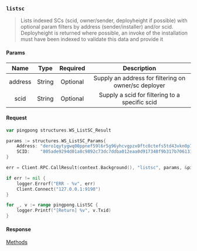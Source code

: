 ### `listsc`

> Lists indexed SCs (scid, owner/sender, deployheight if possible) with optional param filters by address (sender/installer) and/or scid. Deployheight is returned where possible, an invoke of the installation must have been indexed to validate this data and provide it

#### Params

|Name|Type|Required|Description|
|:--:|:--:|:------:|:---------:|
|address|String|Optional|Supply an address for filtering on owner/sc deployer|
|scid|String|Optional|Supply a scid for filtering to a specific scid|

#### Request

```go
var pingpong structures.WS_ListSC_Result

params := structures.WS_ListSC_Params{
    Address: "dero1qytygwq00ppnef59l6r5g96yhcvgpzx0ftc0ctefs5td43vkn0p72qqlqrn8z",
    SCID:    "805ade9294d01a8c9892c73dc7ddba012eaa0d917348f9b317b706131c82a2d5",
}

err = Client.RPC.CallResult(context.Background(), "listsc", params, &pingpong)

if err != nil {
    logger.Errorf("ERR - %v", err)
    Client.Connect("127.0.0.1:9190")
}

for _, v := range pingpong.ListSC {
    logger.Printf("[Return] %v", v.Txid)
}
```

#### Response

[Methods](../README.md#methods)